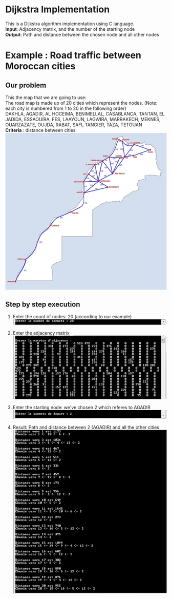 # Dijkstra Implementation

This is a Dijkstra algorithm implementation using C language.    
**Input**: Adjacency matrix, and the number of the starting node   
**Output**: Path and distance between the chosen node and all other nodes

# Example : Road traffic between Moroccan cities
## Our problem

This the map that we are going to use:    
The road map is made up of 20 cities which represent the nodes.
(Note: each city is numbered from 1 to 20 in the following order)   
DAKHLA, AGADIR, AL HOCEIMA, BENIMELLAL, CASABLANCA, TANTAN, EL JADIDA, ESSAOUIRA, FES, LAAYOUN, LAGWIRA, MARRAKECH, MEKNES, OUARZAZATE, OUJDA, RABAT, SAFI, TANGIER, TAZA, TETOUAN  
**Criteria** : distance between cities    
![Moroccan map](https://github.com/bondif/dijkstra-impl/blob/master/screenshots/morocco_map.jpg "Map of Morocco")    

## Step by step execution
1. Enter the count of nodes: 20 (according to our example)   
![Enter the count of nodes](https://github.com/bondif/dijkstra-impl/blob/master/screenshots/enter_count_nodes.jpg "Enter the count of nodes")    

2. Enter the adjacency matrix    
![Enter the adjacency matrix](https://github.com/bondif/dijkstra-impl/blob/master/screenshots/adjency_matrix.jpg "Enter the adjacency matrix")    

3. Enter the starting node: we've chosen 2 which referes to AGADIR    
![Enter the starting node](https://github.com/bondif/dijkstra-impl/blob/master/screenshots/starting_node.jpg "Enter the starting node")    

4. Result: Path and distance between 2 (AGADIR) and all the other cities     
![Execution result](https://github.com/bondif/dijkstra-impl/blob/master/screenshots/result.jpg "Execution result")    
